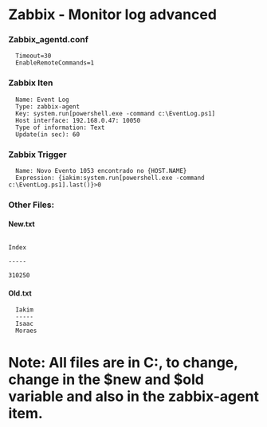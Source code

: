 # Zabbix - Monitor log advanced

### Zabbix_agentd.conf
      Timeout=30
      EnableRemoteCommands=1
      
### Zabbix Iten
      Name: Event Log
      Type: zabbix-agent
      Key: system.run[powershell.exe -command c:\EventLog.ps1]
      Host interface: 192.168.0.47: 10050
      Type of information: Text
      Update(in sec): 60
      
### Zabbix Trigger
      Name: Novo Evento 1053 encontrado no {HOST.NAME}
      Expression: {iakim:system.run[powershell.exe -command c:\EventLog.ps1].last()}>0
      
### Other Files:

#### New.txt
       
                                                                          Index
                                                                          -----
                                                                         310250
#### Old.txt
      Iakim
      -----
      Isaac
      Moraes
      
# Note: All files are in C:\, to change, change in the $new and $old variable and also in the zabbix-agent item.
